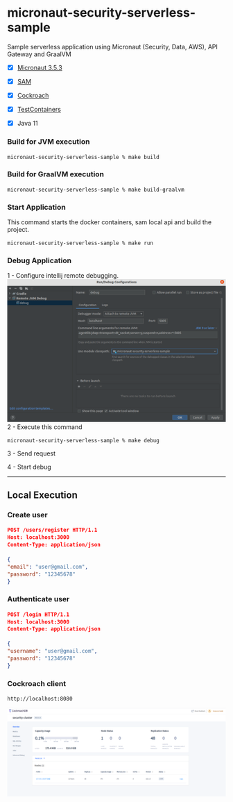 # micronaut-security-serverless-sample
Sample serverless application using Micronaut (Security, Data, AWS), API Gateway and GraalVM

- [x] [Micronaut 3.5.3](https://micronaut.io/)
- [x] [SAM](https://aws.amazon.com/pt/serverless/sam/)
- [x] [Cockroach](https://www.cockroachlabs.com/)
- [x] [TestContainers](https://www.testcontainers.org/modules/databases/jdbc/)
- [x] Java 11


### Build for JVM execution
```console
micronaut-security-serverless-sample % make build
```

### Build for GraalVM execution
```console
micronaut-security-serverless-sample % make build-graalvm
```

### Start Application
This command starts the docker containers, sam local api and build the project.
```console
micronaut-security-serverless-sample % make run
```

### Debug Application
1 - Configure intellij remote debugging.
![picture](img/debug.png)
2 - Execute this command
```console
micronaut-security-serverless-sample % make debug
```

3 - Send request

4 - Start debug

-----

## Local Execution

### Create user
```json
POST /users/register HTTP/1.1
Host: localhost:3000
Content-Type: application/json
        
{
"email": "user@gmail.com",
"password": "12345678"
}
```
### Authenticate user
```json
POST /login HTTP/1.1
Host: localhost:3000
Content-Type: application/json
        
{
"username": "user@gmail.com",
"password": "12345678"
}
```

### Cockroach client

```console
http://localhost:8080
```
![picture](img/cockroach.png)


